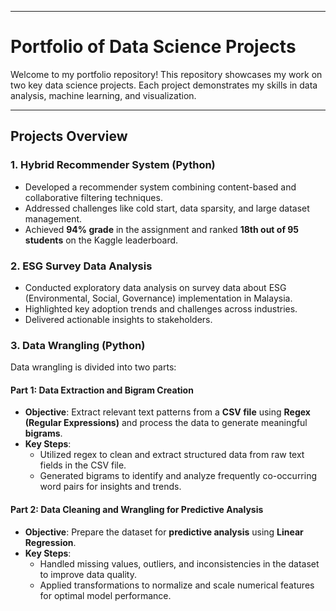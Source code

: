 
---

# **Portfolio of Data Science Projects**

Welcome to my portfolio repository! This repository showcases my work on two key data science projects. 
Each project demonstrates my skills in data analysis, machine learning, and visualization.

---

## **Projects Overview**

### **1. Hybrid Recommender System (Python)**
- Developed a recommender system combining content-based and collaborative filtering techniques.
- Addressed challenges like cold start, data sparsity, and large dataset management.
- Achieved **94% grade** in the assignment and ranked **18th out of 95 students** on the Kaggle leaderboard.

### **2. ESG Survey Data Analysis**
- Conducted exploratory data analysis on survey data about ESG (Environmental, Social, Governance) implementation in Malaysia.
- Highlighted key adoption trends and challenges across industries.
- Delivered actionable insights to stakeholders.

### **3. Data Wrangling (Python)**

Data wrangling is divided into two parts:

#### **Part 1: Data Extraction and Bigram Creation**
- **Objective**: Extract relevant text patterns from a **CSV file** using **Regex (Regular Expressions)** and process the data to generate meaningful **bigrams**.
- **Key Steps**:
  - Utilized regex to clean and extract structured data from raw text fields in the CSV file.
  - Generated bigrams to identify and analyze frequently co-occurring word pairs for insights and trends.

#### **Part 2: Data Cleaning and Wrangling for Predictive Analysis**
- **Objective**: Prepare the dataset for **predictive analysis** using **Linear Regression**.
- **Key Steps**:
  - Handled missing values, outliers, and inconsistencies in the dataset to improve data quality.
  - Applied transformations to normalize and scale numerical features for optimal model performance.
  
